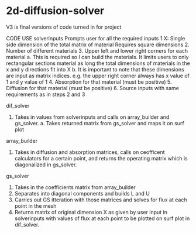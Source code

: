 # 2d-diffusion-solver
V3 is final versions of code turned in for project

CODE USE
solverinputs
  Prompts user for all the required inputs
    1.X: Single side dimension of the total matrix of material
      Requires square dimensions
    2. Number of different materials
    3. Upper left and lower right corners for each material
      a. This is required so I can build the materials. It limits users to only rectangular sections material
         as long the total dimensions of materials in the x and y directions fit into X
      b. It is important to note that these dimensions are input as matrix indices. e.g. the upper right corner always
      has x value of 1 and y value of 1
    4. Absorption for that material (must be positive)
    5. Diffusion for that material (must be positive)
    6. Source inputs with same requirements as in steps 2 and 3
    
dif_solver
  1. Takes in values from solverinputs and calls on array_builder and gs_solver.
    a. Takes returned matrix from gs_solver and maps it on surf plot
    
array_builder
  1. Takes in diffusion and absorption matrices, calls on ceofficent calculators for a certain point, and returns
  the operating matrix which is diagonalized in gs_solver.
  
gs_solver
  1. Takes in the coefficients matrix from array_builder
  2. Separates into diagonal components and builds L and U 
  3. Carries out GS itteration with those matrices and solves for flux at each point in the mesh
  4. Returns matrix of original dimension X as given by user input in solverinputs with values
     of flux at each point to be plotted on surf plot in dif_solver.

